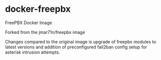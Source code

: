 # docker-freepbx
FreePBX Docker Image

Forked from the jmar71n/freepbx image

Changes compared to the original image is upgrade of freepbx modules to latest versions and addition of preconfigured fail2ban config setup for asterisk intrusion attempts.
